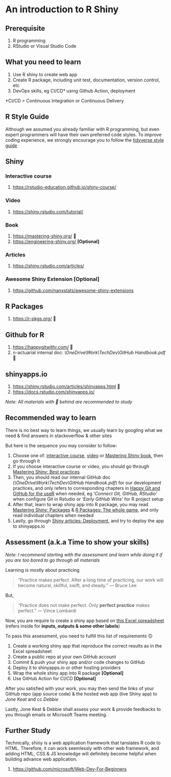 # An introduction to R Shiny

## Prerequisite

1. R programming
2. RStudio or Visual Studio Code

## What you need to learn

1. Use R shiny to create web app
2. Create R package, including unit test, documentation, version control, etc
3. DevOps skills, eg CI/CD* using Github Action, deployment

*CI/CD = Continuous Integration or Continuous Delivery

## R Style Guide

Although we assumed you already familiar with R programming, but even expert programmers will have their own preferred code styles. To improve coding experience, we strongly encourage you to follow the [tidyverse style guide](https://style.tidyverse.org/index.html)

## Shiny

### Interactive course

1. https://rstudio-education.github.io/shiny-course/

### Video

1. https://shiny.rstudio.com/tutorial/

### Book

1. https://mastering-shiny.org/ 🌟
2. https://engineering-shiny.org/ **[Optional]**

### Articles

1. https://shiny.rstudio.com/articles/

### Awesome Shiny Extension [Optional]

1. https://github.com/nanxstats/awesome-shiny-extensions

## R Packages

1. https://r-pkgs.org/ 🌟

## Github for R

1. https://happygitwithr.com/ 🌟
2. n-actuarial internal doc: *\OneDrive\Work\TechDev\GitHub Handbook.pdf* 🌟

## shinyapps.io

1. https://shiny.rstudio.com/articles/shinyapps.html 🌟
2. https://docs.rstudio.com/shinyapps.io/

*Note: All materials with 🌟 behind are recommended to study*

## Recommended way to learn

There is no best way to learn things, we usually learn by googling what we need & find answers in stackoverflow & other sites

But here is the sequence you may consider to follow:

1. Choose one of: [interactive course](https://rstudio-education.github.io/shiny-course/), [video](https://shiny.rstudio.com/tutorial/) or [Mastering Shiny book](https://mastering-shiny.org/), then go through it
2. If you choose interactive course or video, you should go through [Mastering Shiny: Best practices](https://mastering-shiny.org/scaling-intro.html)
3. Then, you should read our internal GitHub doc (*\OneDrive\Work\TechDev\GitHub Handbook.pdf*) for our development practices, and only refers to corresponding chapters in [Happy Git and GitHub for the useR](https://happygitwithr.com/) when needed, eg *'Connect Git, GitHub, RStudio'* when configure Git in Rstudio or *'Early GitHub Wins'* for R project setup
4. After that, learn to wrap shiny app into R package, you may read [Mastering Shiny: Packages](https://mastering-shiny.org/scaling-packaging.html) & [R Packages: The whole game](https://r-pkgs.org/whole-game.html), and only read individual chapters when needed
5. Lastly, go through [Shiny articles: Deployment](https://shiny.rstudio.com/articles/shinyapps.html), and try to deploy the app to shinyapps.io 

## Assessment (a.k.a Time to show your skills)

*Note: I recommend starting with the assessment and learn while doing it if you are too bored to go through all materials*

Learning is mostly about practicing

> “Practice makes perfect. After a long time of practicing, our work will become natural, skillful, swift, and steady.” ― Bruce Lee

But,

> “Practice does not make perfect. Only **perfect practice** makes perfect.” ― Vince Lombardi

Now, you are require to create a shiny app based on [this Excel spreadsheet](https://github.com/n-actuarial/r-shiny-intro/blob/main/R%20Shiny%20Assignment.xlsx) (refers inside for **inputs, outputs & some other labels**)

To pass this assessment, you need to fulfill this list of requirements :upside_down_face:

1. Create a working shiny app that reproduce the correct results as in the Excel spreadsheet
2. Create a public repo at your own GitHub account
3. Commit & push your shiny app and/or code changes to GitHub
4. Deploy it to shinyapps.io or other hosting providers
5. Wrap the whole shiny app into R package **[Optional]**
6. Use GitHub Action for CI/CD **[Optional]**

After you satisfied with your work, you may then send the links of your GitHub repo (app source code) & the hosted web app (live Shiny app) to *Jone Keat* and cc *Debbie*

Lastly, Jone Keat & Debbie shall assess your work & provide feedbacks to you through emails or Microsoft Teams meeting.

## Further Study

Technically, shiny is a web application framework that tanslates R code to HTML. Therefore, it can work seemlessly with other web framework, and adding HTML, CSS & JS knowledge will definitely become helpful when building advance web application.

1. https://github.com/microsoft/Web-Dev-For-Beginners
